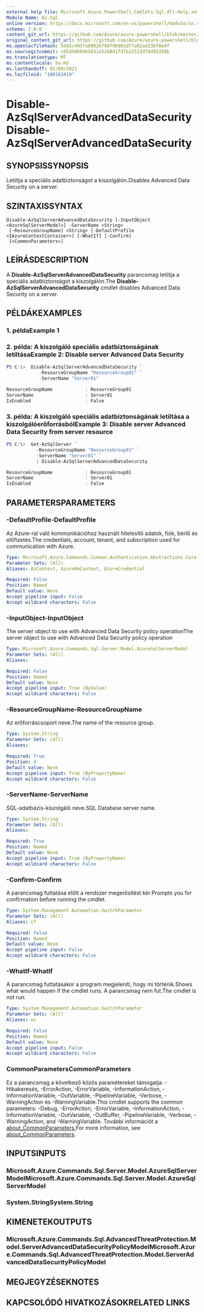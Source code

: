 ```yaml
---
external help file: Microsoft.Azure.PowerShell.Cmdlets.Sql.dll-Help.xml
Module Name: Az.Sql
online version: https://docs.microsoft.com/en-us/powershell/module/az.sql/disable-azsqlserveradvanceddatasecurity
schema: 2.0.0
content_git_url: https://github.com/Azure/azure-powershell/blob/master/src/Sql/Sql/help/Disable-AzSqlServerAdvancedDataSecurity.md
original_content_git_url: https://github.com/Azure/azure-powershell/blob/master/src/Sql/Sql/help/Disable-AzSqlServerAdvancedDataSecurity.md
ms.openlocfilehash: 5dd2c495fa80826f88f96901df7a02ad33bf8e4f
ms.sourcegitcommit: c05d3d669b5631e526841f47b22513d78495350b
ms.translationtype: MT
ms.contentlocale: hu-HU
ms.lasthandoff: 02/09/2021
ms.locfileid: "100163419"
---
```

# <span data-ttu-id="e8945-101">Disable-AzSqlServerAdvancedDataSecurity</span><span class="sxs-lookup"><span data-stu-id="e8945-101">Disable-AzSqlServerAdvancedDataSecurity</span></span>

## <span data-ttu-id="e8945-102">SYNOPSIS</span><span class="sxs-lookup"><span data-stu-id="e8945-102">SYNOPSIS</span></span>
<span data-ttu-id="e8945-103">Letiltja a speciális adatbiztonságot a kiszolgálón.</span><span class="sxs-lookup"><span data-stu-id="e8945-103">Disables Advanced Data Security on a server.</span></span>

## <span data-ttu-id="e8945-104">SZINTAXIS</span><span class="sxs-lookup"><span data-stu-id="e8945-104">SYNTAX</span></span>

```
Disable-AzSqlServerAdvancedDataSecurity [-InputObject <AzureSqlServerModel>] -ServerName <String>
 [-ResourceGroupName] <String> [-DefaultProfile <IAzureContextContainer>] [-WhatIf] [-Confirm]
 [<CommonParameters>]
```

## <span data-ttu-id="e8945-105">LEÍRÁS</span><span class="sxs-lookup"><span data-stu-id="e8945-105">DESCRIPTION</span></span>
<span data-ttu-id="e8945-106">A **Disable-AzSqlServerAdvancedDataSecurity** parancsmag letiltja a speciális adatbiztonságot a kiszolgálón.</span><span class="sxs-lookup"><span data-stu-id="e8945-106">The **Disable-AzSqlServerAdvancedDataSecurity** cmdlet disables Advanced Data Security on a server.</span></span>

## <span data-ttu-id="e8945-107">PÉLDÁK</span><span class="sxs-lookup"><span data-stu-id="e8945-107">EXAMPLES</span></span>

### <span data-ttu-id="e8945-108">1. példa</span><span class="sxs-lookup"><span data-stu-id="e8945-108">Example 1</span></span>
### <span data-ttu-id="e8945-109">2. példa: A kiszolgáló speciális adatbiztonságának letiltása</span><span class="sxs-lookup"><span data-stu-id="e8945-109">Example 2: Disable server Advanced Data Security</span></span>
```powershell
PS C:\>  Disable-AzSqlServerAdvancedDataSecurity `
            -ResourceGroupName "ResourceGroup01" `
            -ServerName "Server01" 

ResourceGroupName            : ResourceGroup01
ServerName                   : Server01
IsEnabled                    : False
```

### <span data-ttu-id="e8945-110">3. példa: A kiszolgáló speciális adatbiztonságának letiltása a kiszolgálóerőforrásból</span><span class="sxs-lookup"><span data-stu-id="e8945-110">Example 3: Disable server Advanced Data Security from server resource</span></span>
```powershell
PS C:\>  Get-AzSqlServer `
           -ResourceGroupName "ResourceGroup01" `
           -ServerName "Server01" `
           | Disable-AzSqlServerAdvancedDataSecurity

ResourceGroupName            : ResourceGroup01
ServerName                   : Server01
IsEnabled                    : False
```

## <span data-ttu-id="e8945-111">PARAMETERS</span><span class="sxs-lookup"><span data-stu-id="e8945-111">PARAMETERS</span></span>

### <span data-ttu-id="e8945-112">-DefaultProfile</span><span class="sxs-lookup"><span data-stu-id="e8945-112">-DefaultProfile</span></span>
<span data-ttu-id="e8945-113">Az Azure-ral való kommunikációhoz használt hitelesítő adatok, fiók, bérlő és előfizetés.</span><span class="sxs-lookup"><span data-stu-id="e8945-113">The credentials, account, tenant, and subscription used for communication with Azure.</span></span>

```yaml
Type: Microsoft.Azure.Commands.Common.Authentication.Abstractions.Core.IAzureContextContainer
Parameter Sets: (All)
Aliases: AzContext, AzureRmContext, AzureCredential

Required: False
Position: Named
Default value: None
Accept pipeline input: False
Accept wildcard characters: False
```

### <span data-ttu-id="e8945-114">-InputObject</span><span class="sxs-lookup"><span data-stu-id="e8945-114">-InputObject</span></span>
<span data-ttu-id="e8945-115">The server object to use with Advanced Data Security policy operation</span><span class="sxs-lookup"><span data-stu-id="e8945-115">The server object to use with Advanced Data Security policy operation</span></span>

```yaml
Type: Microsoft.Azure.Commands.Sql.Server.Model.AzureSqlServerModel
Parameter Sets: (All)
Aliases:

Required: False
Position: Named
Default value: None
Accept pipeline input: True (ByValue)
Accept wildcard characters: False
```

### <span data-ttu-id="e8945-116">-ResourceGroupName</span><span class="sxs-lookup"><span data-stu-id="e8945-116">-ResourceGroupName</span></span>
<span data-ttu-id="e8945-117">Az erőforráscsoport neve.</span><span class="sxs-lookup"><span data-stu-id="e8945-117">The name of the resource group.</span></span>

```yaml
Type: System.String
Parameter Sets: (All)
Aliases:

Required: True
Position: 0
Default value: None
Accept pipeline input: True (ByPropertyName)
Accept wildcard characters: False
```

### <span data-ttu-id="e8945-118">-ServerName</span><span class="sxs-lookup"><span data-stu-id="e8945-118">-ServerName</span></span>
<span data-ttu-id="e8945-119">SQL-adatbázis-kiszolgáló neve.</span><span class="sxs-lookup"><span data-stu-id="e8945-119">SQL Database server name.</span></span>

```yaml
Type: System.String
Parameter Sets: (All)
Aliases:

Required: True
Position: Named
Default value: None
Accept pipeline input: True (ByPropertyName)
Accept wildcard characters: False
```

### <span data-ttu-id="e8945-120">-Confirm</span><span class="sxs-lookup"><span data-stu-id="e8945-120">-Confirm</span></span>
<span data-ttu-id="e8945-121">A parancsmag futtatása előtt a rendszer megerősítést kér.</span><span class="sxs-lookup"><span data-stu-id="e8945-121">Prompts you for confirmation before running the cmdlet.</span></span>

```yaml
Type: System.Management.Automation.SwitchParameter
Parameter Sets: (All)
Aliases: cf

Required: False
Position: Named
Default value: None
Accept pipeline input: False
Accept wildcard characters: False
```

### <span data-ttu-id="e8945-122">-WhatIf</span><span class="sxs-lookup"><span data-stu-id="e8945-122">-WhatIf</span></span>
<span data-ttu-id="e8945-123">A parancsmag futtatásakor a program megjeleníti, hogy mi történik.</span><span class="sxs-lookup"><span data-stu-id="e8945-123">Shows what would happen if the cmdlet runs.</span></span>
<span data-ttu-id="e8945-124">A parancsmag nem fut.</span><span class="sxs-lookup"><span data-stu-id="e8945-124">The cmdlet is not run.</span></span>

```yaml
Type: System.Management.Automation.SwitchParameter
Parameter Sets: (All)
Aliases: wi

Required: False
Position: Named
Default value: None
Accept pipeline input: False
Accept wildcard characters: False
```

### <span data-ttu-id="e8945-125">CommonParameters</span><span class="sxs-lookup"><span data-stu-id="e8945-125">CommonParameters</span></span>
<span data-ttu-id="e8945-126">Ez a parancsmag a következő közös paramétereket támogatja: -Hibakeresés, -ErrorAction, -ErrorVariable, -InformationAction, -InformationVariable, -OutVariable, -PipelineVariable, -Verbose, -WarningAction és -WarningVariable.</span><span class="sxs-lookup"><span data-stu-id="e8945-126">This cmdlet supports the common parameters: -Debug, -ErrorAction, -ErrorVariable, -InformationAction, -InformationVariable, -OutVariable, -OutBuffer, -PipelineVariable, -Verbose, -WarningAction, and -WarningVariable.</span></span> <span data-ttu-id="e8945-127">További információt a [about_CommonParameters.](http://go.microsoft.com/fwlink/?LinkID=113216)</span><span class="sxs-lookup"><span data-stu-id="e8945-127">For more information, see [about_CommonParameters](http://go.microsoft.com/fwlink/?LinkID=113216).</span></span>

## <span data-ttu-id="e8945-128">INPUTS</span><span class="sxs-lookup"><span data-stu-id="e8945-128">INPUTS</span></span>

### <span data-ttu-id="e8945-129">Microsoft.Azure.Commands.Sql.Server.Model.AzureSqlServerModel</span><span class="sxs-lookup"><span data-stu-id="e8945-129">Microsoft.Azure.Commands.Sql.Server.Model.AzureSqlServerModel</span></span>

### <span data-ttu-id="e8945-130">System.String</span><span class="sxs-lookup"><span data-stu-id="e8945-130">System.String</span></span>

## <span data-ttu-id="e8945-131">KIMENETEK</span><span class="sxs-lookup"><span data-stu-id="e8945-131">OUTPUTS</span></span>

### <span data-ttu-id="e8945-132">Microsoft.Azure.Commands.Sql.AdvancedThreatProtection.Model.ServerAdvancedDataSecurityPolicyModel</span><span class="sxs-lookup"><span data-stu-id="e8945-132">Microsoft.Azure.Commands.Sql.AdvancedThreatProtection.Model.ServerAdvancedDataSecurityPolicyModel</span></span>

## <span data-ttu-id="e8945-133">MEGJEGYZÉSEK</span><span class="sxs-lookup"><span data-stu-id="e8945-133">NOTES</span></span>

## <span data-ttu-id="e8945-134">KAPCSOLÓDÓ HIVATKOZÁSOK</span><span class="sxs-lookup"><span data-stu-id="e8945-134">RELATED LINKS</span></span>
